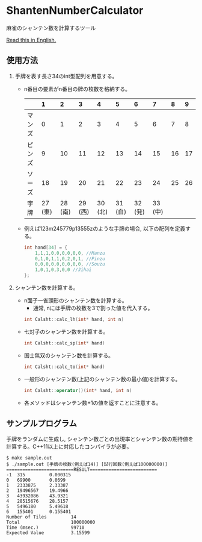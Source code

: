 # ShantenNumberCalculator
麻雀のシャンテン数を計算するツール

[Read this in English.](README.md)

## 使用方法
1. 手牌を表す長さ34のint型配列を用意する。
    - n番目の要素がn番目の牌の枚数を格納する。

        ||1|2|3|4|5|6|7|8|9|
        |:--|:--|:--|:--|:--|:--|:--|:--|:--|:--|
        |マンズ|0|1|2|3|4|5|6|7|8|
        |ピンズ|9|10|11|12|13|14|15|16|17|
        |ソーズ|18|19|20|21|22|23|24|25|26|
        |字牌|27 (東)|28 (南)|29 (西)|30 (北)|31 (白)|32 (発)|33 (中)||||
    
    - 例えば123m245779p13555zのような手牌の場合, 以下の配列を定義する。

        ~~~cpp
        int hand[34] = {
            1,1,1,0,0,0,0,0,0, //Manzu
            0,1,0,1,1,0,2,0,1, //Pinzu
            0,0,0,0,0,0,0,0,0, //Souzu
            1,0,1,0,3,0,0 //Jihai
        };
        ~~~

2. シャンテン数を計算する。
    - n面子一雀頭形のシャンテン数を計算する。
        - 通常, nには手牌の枚数を3で割った値を代入する。
        ~~~cpp
        int Calsht::calc_lh(int* hand, int n)
        ~~~
    - 七対子のシャンテン数を計算する。
        ~~~cpp
        int Calsht::calc_sp(int* hand)
        ~~~
    - 国士無双のシャンテン数を計算する。
        ~~~cpp
        int Calsht::calc_to(int* hand)
        ~~~
    - 一般形のシャンテン数(上記のシャンテン数の最小値)を計算する。
        ~~~cpp
        int Calsht::operator()(int* hand, int n)
        ~~~
    - 各メソッドはシャンテン数+1の値を返すことに注意する。

## サンプルプログラム
手牌をランダムに生成し, シャンテン数ごとの出現率とシャンテン数の期待値を計算する。C++11以上に対応したコンパイラが必要。

~~~shell{
$ make sample.out
$ ./sample.out [手牌の枚数(例えば14)] [試行回数(例えば100000000)]
=========================RESULT=========================
-1  315         0.000315
0   69900       0.0699
1   2333875     2.33387
2   19496567    19.4966
3   43932086    43.9321
4   28515676    28.5157
5   5496180     5.49618
6   155401      0.155401
Number of Tiles         14
Total                   100000000
Time (msec.)            99710
Expected Value          3.15599
~~~
